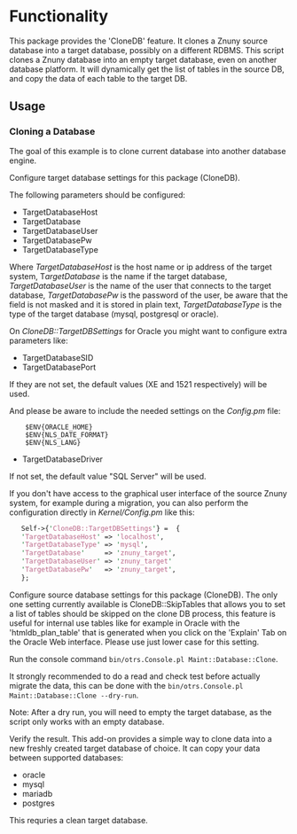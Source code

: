 # Functionality

This package provides the 'CloneDB' feature. It clones a Znuny source database into a target database, possibly on a different RDBMS. This script clones a Znuny database into an empty target database, even on another database platform. It will dynamically get the list of tables in the source DB, and copy the data of each table to the target DB.

## Usage

### Cloning a Database

The goal of this example is to clone current database into another database engine.

Configure target database settings for this package (CloneDB).

The following parameters should be configured:

- TargetDatabaseHost
- TargetDatabase
- TargetDatabaseUser
- TargetDatabasePw
- TargetDatabaseType

Where *TargetDatabaseHost* is the host name or ip address of the target system, T*argetDatabase* is the name if the target database, *TargetDatabaseUser* is the name of the user that connects to the target database, *TargetDatabasePw* is the password of the user, be aware that the field is not masked and it is stored in plain text, *TargetDatabaseType* is the type of the target database (mysql, postgresql or oracle).

On *CloneDB::TargetDBSettings* for Oracle you might want to configure extra parameters like:

- TargetDatabaseSID
- TargetDatabasePort

If they are not set, the default values (XE and 1521 respectively) will be used.


And please be aware to include the needed settings on the *Config.pm* file:

```shell
    $ENV{ORACLE_HOME}
    $ENV{NLS_DATE_FORMAT}
    $ENV{NLS_LANG}
```

- TargetDatabaseDriver

If not set, the default value "SQL Server" will be used.

If you don't have access to the graphical user interface of the source Znuny system, for example during a migration, you can also perform the configuration directly in *Kernel/Config.pm* like this:

```perl
   Self->{'CloneDB::TargetDBSettings'} =  {
   'TargetDatabaseHost' => 'localhost',
   'TargetDatabaseType' => 'mysql',
   'TargetDatabase'     => 'znuny_target',
   'TargetDatabaseUser' => 'znuny_target'
   'TargetDatabasePw'   => 'znuny_target',
   };
```

Configure source database settings for this package (CloneDB). The only one setting currently available is CloneDB::SkipTables that allows you to set a list of tables should be skipped on the clone DB process, this feature is useful for internal use tables like for example in Oracle with the 'htmldb_plan_table' that is generated when you click on the 'Explain' Tab on the Oracle Web interface. Please use just lower case for this setting.

Run the console command ``bin/otrs.Console.pl Maint::Database::Clone``.

It strongly recommended to do a read and check test before actually migrate the data, this can be done with the
``bin/otrs.Console.pl Maint::Database::Clone --dry-run``.

Note: After a dry run, you will need to empty the target database, as the script only works with an empty database.

Verify the result.
This add-on provides a simple way to clone data into a new freshly created target database of choice. It can copy your data between supported databases:

- oracle
- mysql
- mariadb
- postgres

This requries a clean target database.
